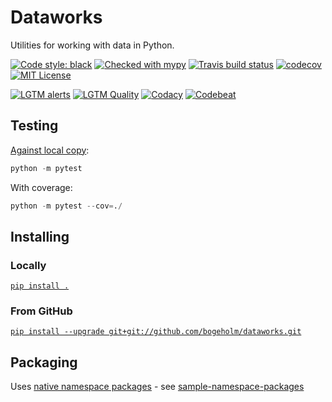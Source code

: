 # Dataworks
Utilities for working with data in Python.

[![Code style: black](https://img.shields.io/badge/code%20style-black-000000.svg)](https://github.com/psf/black)
[![Checked with mypy](https://img.shields.io/badge/mypy-checked-blue)](http://mypy-lang.org/)
[![Travis build status](https://api.travis-ci.org/bogeholm/dataworks.svg?branch=master)](https://travis-ci.org/bogeholm/dataworks)
[![codecov](https://codecov.io/gh/bogeholm/dataworks/branch/master/graph/badge.svg)](https://codecov.io/gh/bogeholm/dataworks)
[![MIT License](https://img.shields.io/badge/License-MIT-blue.svg)](LICENSE)

[![LGTM alerts](https://img.shields.io/lgtm/alerts/g/bogeholm/dataworks.svg?logo=lgtm&logoWidth=18)](https://lgtm.com/projects/g/bogeholm/dataworks/alerts/)
[![LGTM Quality](https://img.shields.io/lgtm/grade/python/github/bogeholm/dataworks.svg?logo=lgtm&logoWidth=18)](https://lgtm.com/projects/g/bogeholm/dataworks/context:python)
[![Codacy](https://api.codacy.com/project/badge/Grade/44e0328191574bf6bcf63b9e307a0024)](https://app.codacy.com/manual/bogeholm/dataworks/dashboard)
[![Codebeat](https://codebeat.co/badges/12172b77-cbda-4c87-b3ae-c9baf5036e73)](https://codebeat.co/projects/github-com-bogeholm-dataworks-master)


## Testing
[Against local copy](https://docs.pytest.org/en/latest/goodpractices.html):
```python
python -m pytest
```
With coverage:
```python
python -m pytest --cov=./
```

## Installing
### Locally
[`pip install .`](https://stackoverflow.com/questions/1471994/what-is-setup-py)

### From GitHub
[`pip install --upgrade git+git://github.com/bogeholm/dataworks.git`](https://stackoverflow.com/questions/15268953/how-to-install-python-package-from-github)

## Packaging
Uses [native namespace packages](https://packaging.python.org/guides/packaging-namespace-packages/#native-namespace-packages) - see [sample-namespace-packages](https://github.com/pypa/sample-namespace-packages/tree/master/native)

